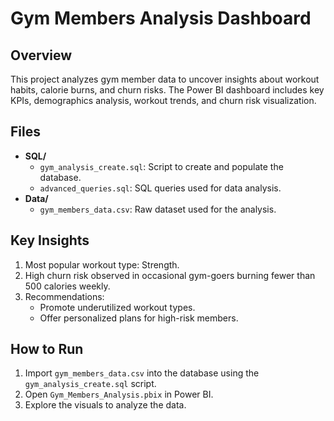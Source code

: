 # Gym Members Analysis Dashboard

## Overview
This project analyzes gym member data to uncover insights about workout habits, calorie burns, and churn risks. The Power BI dashboard includes key KPIs, demographics analysis, workout trends, and churn risk visualization.

## Files
- **SQL/**
  - `gym_analysis_create.sql`: Script to create and populate the database.
  - `advanced_queries.sql`: SQL queries used for data analysis.
- **Data/**
  - `gym_members_data.csv`: Raw dataset used for the analysis.


## Key Insights
1. Most popular workout type: Strength.
2. High churn risk observed in occasional gym-goers burning fewer than 500 calories weekly.
3. Recommendations:
   - Promote underutilized workout types.
   - Offer personalized plans for high-risk members.

## How to Run
1. Import `gym_members_data.csv` into the database using the `gym_analysis_create.sql` script.
2. Open `Gym_Members_Analysis.pbix` in Power BI.
3. Explore the visuals to analyze the data.
